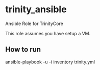 # trinity_ansible
Ansible Role for TrinityCore

This role assumes you have setup a VM.

## How to run
ansible-playbook -u <user> -i inventory trinity.yml
